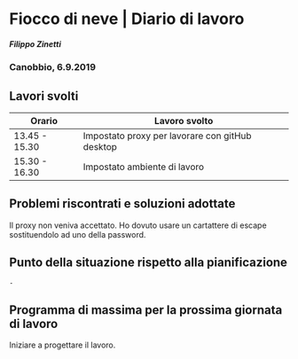 

# Fiocco di neve | Diario di lavoro
##### Filippo Zinetti
### Canobbio, 6.9.2019

## Lavori svolti


|Orario        |Lavoro svolto                 |
|--------------|------------------------------|
|13.45 - 15.30 | Impostato proxy per lavorare con gitHub desktop                                |
|15.30 - 16.30 | Impostato ambiente di lavoro |

##  Problemi riscontrati e soluzioni adottate
Il proxy non veniva accettato. Ho dovuto usare un cartattere di escape sostituendolo ad uno della password.

##  Punto della situazione rispetto alla pianificazione
``-``

## Programma di massima per la prossima giornata di lavoro
Iniziare a progettare il lavoro.
